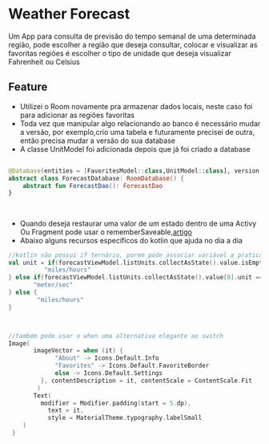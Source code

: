 # Weather Forecast
Um App para consulta de previsão do tempo semanal de uma determinada região, pode escolher a região que deseja consultar, colocar e visualizar as favoritas regiões é escolher o tipo de unidade que deseja visualizar Fahrenheit  ou Celsius

## Feature
- Utilizei o Room novamente pra armazenar dados locais, neste caso foi para adicionar as regiões favoritas
- Toda vez que manipular algo relacionando ao banco é necessário mudar a versão, por exemplo,crio  uma tabela e futuramente precisei de outra, então precisa mudar a versão do sua database
- A classe UnitModel foi adicionada depois que já foi criado a database

```kotlin

@Database(entities = [FavoritesModel::class,UnitModel::class], version = 2, exportSchema = false)
abstract class ForecastDatabase: RoomDatabase() {
    abstract fun ForecastDao(): ForecastDao
}



```

##

- Quando deseja restaurar uma valor de um estado dentro de uma Activy Ou Fragment pode usar o rememberSaveable,[artigo]([https://developer.android.com/jetpack/compose/state?hl=pt-br#:~:text=Embora%20remember%20ajude%20a%20manter,ser%20salvo%20em%20um%20Bundle%20.](https://stefma.medium.com/jetpack-compose-remember-mutablestateof-derivedstateof-and-remembersaveable-explained-270dbaa61b8)https://stefma.medium.com/jetpack-compose-remember-mutablestateof-derivedstateof-and-remembersaveable-explained-270dbaa61b8)
- Abaixo alguns recursos específicos do kotlin que ajuda no dia a dia

```kotlin
//kotlin não possui if ternário, porem pode associar variável a praticamente tudo como exemplo abaixo
val unit = if(forecastViewModel.listUnits.collectAsState().value.isEmpty())  {
          "miles/hours"
} else if(forecastViewModel.listUnits.collectAsState().value[0].unit == UnitsTemperature.Celsius.units) {
       "meter/sec"
} else {
        "miles/hours"
}



//também pode usar o when uma alternativa elegante ao switch
Image(
       imageVector = when (it) {
             "About" -> Icons.Default.Info
             "Favorites" -> Icons.Default.FavoriteBorder
             else -> Icons.Default.Settings
         }, contentDescription = it, contentScale = ContentScale.Fit
        )
       Text(
         modifier = Modifier.padding(start = 5.dp),
           text = it,
           style = MaterialTheme.typography.labelSmall
    )
 }


```



